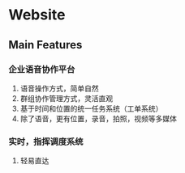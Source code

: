 # Website
## Main Features
### 企业语音协作平台
1. 语音操作方式，简单自然
1. 群组协作管理方式，灵活直观
1. 基于时间和位置的统一任务系统（工单系统）
1. 除了语音，更有位置，录音，拍照，视频等多媒体

### 实时，指挥调度系统
1. 轻易直达
